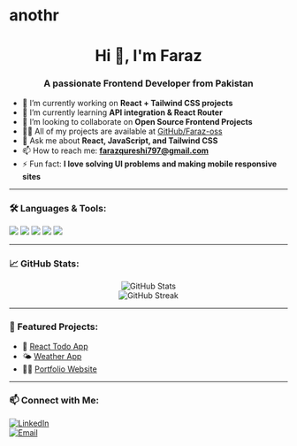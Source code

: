 # anothr<h1 align="center">Hi 👋, I'm Faraz</h1>
<h3 align="center">A passionate Frontend Developer from Pakistan</h3>

- 🔭 I’m currently working on **React + Tailwind CSS projects**
- 🌱 I’m currently learning **API integration & React Router**
- 👯 I’m looking to collaborate on **Open Source Frontend Projects**
- 👨‍💻 All of my projects are available at [GitHub/Faraz-oss](https://github.com/Faraz-oss)
- 💬 Ask me about **React, JavaScript, and Tailwind CSS**
- 📫 How to reach me: **farazqureshi797@gmail.com**
- ⚡ Fun fact: **I love solving UI problems and making mobile responsive sites**

---

### 🛠️ Languages & Tools:
<p align="left">
  <img src="https://img.shields.io/badge/JavaScript-F7DF1E?style=for-the-badge&logo=javascript&logoColor=black"/>
  <img src="https://img.shields.io/badge/React-20232A?style=for-the-badge&logo=react&logoColor=61DAFB"/>
  <img src="https://img.shields.io/badge/Tailwind_CSS-38B2AC?style=for-the-badge&logo=tailwind-css&logoColor=white"/>
  <img src="https://img.shields.io/badge/Git-F05032?style=for-the-badge&logo=git&logoColor=white"/>
  <img src="https://img.shields.io/badge/GitHub-181717?style=for-the-badge&logo=github&logoColor=white"/>
</p>

---

### 📈 GitHub Stats:
<p align="center">
  <img src="https://github-readme-stats.vercel.app/api?username=Faraz-oss&show_icons=true&theme=react&hide_border=true" alt="GitHub Stats" />
  <br />
  <img src="https://github-readme-streak-stats.herokuapp.com/?user=Faraz-oss&theme=react&hide_border=true" alt="GitHub Streak" />
</p>

---

### 📌 Featured Projects:
- 📝 [React Todo App](https://github.com/Faraz-oss/todo-app)
- 🌤️ [Weather App](https://github.com/Faraz-oss/weather-app)
- 👨‍💼 [Portfolio Website](https://github.com/Faraz-oss/portfolio)

---

### 📫 Connect with Me:
[![LinkedIn](https://img.shields.io/badge/LinkedIn-blue?style=for-the-badge&logo=linkedin&logoColor=white)](https://linkedin.com/in/your-profile)  
[![Email](https://img.shields.io/badge/Email-D14836?style=for-the-badge&logo=gmail&logoColor=white)](mailto:your-email@example.com)


